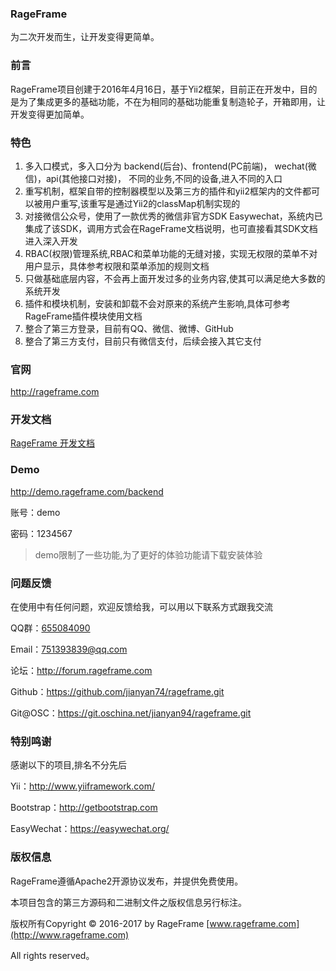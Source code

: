 ### RageFrame
为二次开发而生，让开发变得更简单。

### 前言
RageFrame项目创建于2016年4月16日，基于Yii2框架，目前正在开发中，目的是为了集成更多的基础功能，不在为相同的基础功能重复制造轮子，开箱即用，让开发变得更加简单。

### 特色
1. 多入口模式，多入口分为 backend(后台)、frontend(PC前端)， wechat(微信)，api(其他接口对接)， 不同的业务,不同的设备,进入不同的入口
2. 重写机制，框架自带的控制器模型以及第三方的插件和yii2框架内的文件都可以被用户重写,该重写是通过Yii2的classMap机制实现的
3. 对接微信公众号，使用了一款优秀的微信非官方SDK Easywechat，系统内已集成了该SDK，调用方式会在RageFrame文档说明，也可直接看其SDK文档进入深入开发
4. RBAC(权限)管理系统,RBAC和菜单功能的无缝对接，实现无权限的菜单不对用户显示，具体参考权限和菜单添加的规则文档
5. 只做基础底层内容，不会再上面开发过多的业务内容,使其可以满足绝大多数的系统开发
6. 插件和模块机制，安装和卸载不会对原来的系统产生影响,具体可参考RageFrame插件模块使用文档
7. 整合了第三方登录，目前有QQ、微信、微博、GitHub
8. 整合了第三方支付，目前只有微信支付，后续会接入其它支付

### 官网

http://rageframe.com

### 开发文档

[RageFrame 开发文档](http://rageframe.com/addons/execute.html?route=manual/index&addon=AppManual)

### Demo

http://demo.rageframe.com/backend

账号：demo

密码：1234567

> demo限制了一些功能,为了更好的体验功能请下载安装体验

### 问题反馈

在使用中有任何问题，欢迎反馈给我，可以用以下联系方式跟我交流

QQ群：[655084090](https://jq.qq.com/?_wv=1027&k=4BeVA2r)

Email：751393839@qq.com

论坛：http://forum.rageframe.com

Github：https://github.com/jianyan74/rageframe.git

Git@OSC：https://git.oschina.net/jianyan94/rageframe.git

### 特别鸣谢

感谢以下的项目,排名不分先后

Yii：http://www.yiiframework.com/

Bootstrap：http://getbootstrap.com

EasyWechat：https://easywechat.org/

### 版权信息

RageFrame遵循Apache2开源协议发布，并提供免费使用。

本项目包含的第三方源码和二进制文件之版权信息另行标注。

版权所有Copyright © 2016-2017 by RageFrame [www.rageframe.com](http://www.rageframe.com)

All rights reserved。